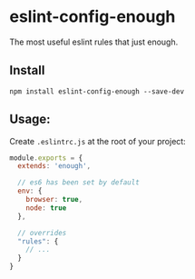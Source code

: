 # eslint-config-enough
The most useful eslint rules that just enough.

## Install

```
npm install eslint-config-enough --save-dev
```

## Usage:
Create `.eslintrc.js` at the root of your project:

```js
module.exports = {
  extends: 'enough',

  // es6 has been set by default
  env: {
    browser: true,
    node: true
  },

  // overrides
  "rules": {
    // ...
  }
}
```
